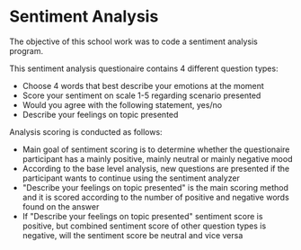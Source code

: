 # Sentiment Analysis

The objective of this school work was to code a sentiment analysis program.

This sentiment analysis questionaire contains 4 different question types:
- Choose 4 words that best describe your emotions at the moment
- Score your sentiment on scale 1-5 regarding scenario presented
- Would you agree with the following statement, yes/no
- Describe your feelings on topic presented

Analysis scoring is conducted as follows:
- Main goal of sentiment scoring is to determine whether the questionaire participant has a mainly positive, mainly neutral or mainly negative mood
- According to the base level analysis, new questions are presented if the participant wants to continue using the sentiment analyzer
- "Describe your feelings on topic presented" is the main scoring method and it is scored according to the number of positive and negative words found on the answer
- If "Describe your feelings on topic presented" sentiment score is positive, but combined sentiment score of other question types is negative, will the sentiment score be neutral and vice versa
  
